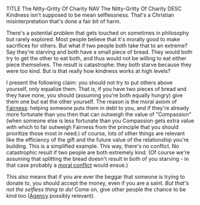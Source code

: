 TITLE The Nitty-Gritty Of Charity
NAV The Nitty-Gritty Of Charity
DESC Kindness isn't supposed to be mean selflessness. That's a Christian misinterpretation that's done a fair bit of harm.

There's a potential problem that gets touched on sometimes in philosophy but rarely explored. Most people believe that it's morally good to make sacrifices for others. But what if two people both take that to an extreme? Say they're starving and both have a small piece of bread. They would both try to get the other to eat both, and thus would not be willing to eat either piece themselves. The result is catastrophe: they both starve because they were too kind. But is that really how kindness works at high levels?

I present the following claim: you should not try to put others above yourself, only equalize them. That is, if you have two pieces of bread and they have none, you should (assuming you're both equally hungry) give them one but eat the other yourself. The reason is the moral axiom of [Fairness](virtues): helping someone puts them in debt to you, and if they're already more fortunate than you then that can outweigh the value of "Compassion" (when someone else is less fortunate than you Compassion gets extra value with which to far outweigh Fairness from the principle that you should prioritize those most in need.) <span class="note">of course, lots of other things are relevant like the efficiency of the gift and the future value of the relationship you're building. This is a simplified example.</span> This way, there's no conflict. No catastrophic result if two people are both extremely kind. (Of course we're assuming that splitting the bread doesn't result in both of you starving - in that case probably a [moral conflict](moral_conflict) would ensue.)

This also means that if you are ever the beggar that someone is trying to donate to, you should accept the money, even if you are a saint. *But that's not the selfless thing to do!* Come on, give other people the chance to be kind too ([Agency](virtues) possibly relevant).
